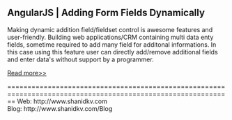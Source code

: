 <h2>AngularJS | Adding Form Fields Dynamically</h2>

Making dynamic addition field/fieldset control is awesome features and user-friendly. Building web applications/CRM containing multi data enty fields, sometime required to add many field for additonal informations. In this case using this feature user can directly add/remove additional fields and enter data's without support by a programmer.

<p><a href="http://www.shanidkv.com/blog/angularjs-adding-form-fields-dynamically">Read more>></a></p>
==============================================================================================================
Web: http://www.shanidkv.com<br/>
Blog: http://www.shanidkv.com/Blog
